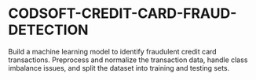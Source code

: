 # CODSOFT-CREDIT-CARD-FRAUD-DETECTION
Build a machine learning model to identify fraudulent credit card transactions. Preprocess and normalize the transaction data, handle class imbalance issues, and split the dataset into training and testing sets.
